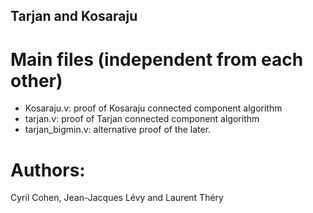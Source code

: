 Tarjan and Kosaraju
-------------------

# Main files (independent from each other)

* Kosaraju.v: proof of Kosaraju connected component algorithm
* tarjan.v: proof of Tarjan connected component algorithm
* tarjan_bigmin.v: alternative proof of the later.

# Authors:

Cyril Cohen, Jean-Jacques Lévy and Laurent Théry
